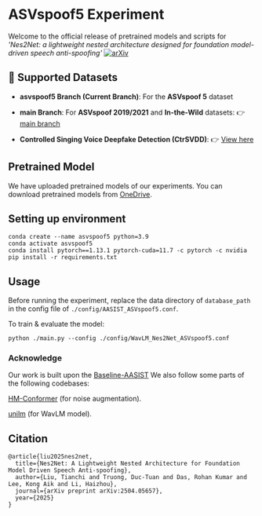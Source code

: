 # ASVspoof5 Experiment


Welcome to the official release of pretrained models and scripts for *'Nes2Net: a lightweight nested architecture designed for foundation model-driven speech anti-spoofing'* [![arXiv](https://img.shields.io/badge/arXiv-2504.05657-b31b1b.svg)](https://arxiv.org/abs/2504.05657)

## 📁 Supported Datasets
- **asvspoof5 Branch (Current Branch)**: For the **ASVspoof 5** dataset  
  
- **main Branch**: For **ASVspoof 2019/2021** and **In-the-Wild** datasets: 👉 [main branch](https://github.com/Liu-Tianchi/Nes2Net_ASVspoof_ITW/tree/main)

- **Controlled Singing Voice Deepfake Detection (CtrSVDD)**: 👉 [View here](https://github.com/Liu-Tianchi/Nes2Net)
  
## Pretrained Model
We have uploaded pretrained models of our experiments. You can download pretrained models from [OneDrive](https://entuedu-my.sharepoint.com/:u:/g/personal/truongdu001_e_ntu_edu_sg/EaBasBsecRpErWEVzXdht7cBiWWYFuLTeXt11ABbHX9yBg?e=vxVOOI). 

## Setting up environment
```
conda create --name asvspoof5 python=3.9
conda activate asvspoof5
conda install pytorch==1.13.1 pytorch-cuda=11.7 -c pytorch -c nvidia
pip install -r requirements.txt
```

## Usage
Before running the experiment, replace the data directory of `database_path` in the config file of `./config/AASIST_ASVspoof5.conf`.

To train & evaluate the model:
```
python ./main.py --config ./config/WavLM_Nes2Net_ASVspoof5.conf
```
### Acknowledge
Our work is built upon the [Baseline-AASIST](https://github.com/asvspoof-challenge/asvspoof5/tree/main/Baseline-AASIST) We also follow some parts of the following codebases:

[HM-Conformer](https://github.com/talkingnow/HM-Conformer/tree/main) (for noise augmentation).

[unilm](https://github.com/microsoft/unilm) (for WavLM model).

## Citation
```
@article{liu2025nes2net,
  title={Nes2Net: A Lightweight Nested Architecture for Foundation Model Driven Speech Anti-spoofing},
  author={Liu, Tianchi and Truong, Duc-Tuan and Das, Rohan Kumar and Lee, Kong Aik and Li, Haizhou},
  journal={arXiv preprint arXiv:2504.05657},
  year={2025}
}
```
